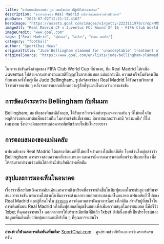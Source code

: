 ```yaml
---
title: "แฟนบอลติดคาหนัง จูด เบลลิงแฮม ปฏิบัติไม่เหมาะสมก"
description: "ข่าวล่าสุดของ Real Madrid แปลจากแหล่งข่าวต่างประเทศ"
pubDate: "2025-07-02T12:21:12.416Z"
heroImage: "https://assets.goal.com/images/v3/getty-2223111970/crop/MM5DEMJZGI5DCMRTGM5G433XMU5DOOB2HAZQ====/GettyImages-2223111970.jpg?auto=webp&format=pjpg&width=3840&quality=60"
imageAlt: "Real Madrid CF v Juventus FC: Round Of 16 - FIFA Club World Cup 2025"
imageCredit: "www.goal.com"
tags: ["Real Madrid", "ฟุตบอล", "ลาลีกา", "เรอัล มาดริด"]
category: "football"
author: "SportChai News"
originalTitle: "Jude Bellingham slammed for 'unacceptable' treatment of Real Madrid team-mate in Club World Cup win over Juventus as fans tell midfielder to check his 'ego' "
originalSource: "https://www.goal.com/en/lists/jude-bellingham-slammed-unacceptable-treatment-real-madrid-team-mate-club-world-cup-win-juventus-fans/blt667ca73ffc25ad7b"
---
```


ในการแข่งขันครั้งล่าสุดของ FIFA Club World Cup ที่ผ่านมา, ทีม Real Madrid ได้เหนือ Juventus ไปด้วยความสามารถและสติปัญญาในการเล่นบอล แต่แม้กระนั้น ความสำเร็จนั้นยังคงเป็นที่สนทนาครั้งใหญ่เมื่อ Jude Bellingham, ซูเปอร์สตาร์ของ Real Madrid ได้รับความวิพากษ์วิจารณ์จากแฟน ๆ หลังจากการแลกเปลี่ยนความรู้สึกที่รุนแรงในระหว่างการแข่งขัน
## การขัดแย้งระหว่าง Bellingham กับทีมเมท
Bellingham, สมาชิกของทีมชาติอังกฤษ, ได้รับการวิจารณ์อย่างรุนแรงจากแฟน ๆ ที่ไม่พอใจกับพฤติกรรมของเขาต่อเพื่อนร่วมทีม ในการแข่งขันที่เขาชนะ มีการบ่นเถอะว่าเขามี 'ความหยิ่ง' ที่ไม่เหมาะสม ซึ่งน่าจะมีผลกระทบต่อความสัมพันธ์ภายในทีมในระยะยาว
## การตอบสนองของแฟนคลับ
แฟนคลับของ Real Madrid ได้แสดงทัศนคติที่ไม่พอใจผ่านทางโซเชียลมีเดีย โดยส่วนใหญ่กล่าวว่า Bellingham ควรตรวจสอบความหยิ่งของเขาเอง และควรมีความเคารพต่อเพื่อนร่วมทีมมากขึ้น เพื่อให้สามารถทำงานร่วมกันได้อย่างมีประสิทธิภาพเพื่อทีม
## สรุปและการมองเห็นในอนาคต
เรื่องราวนี้สะท้อนถึงความคับแค้นและความตึงเครียดที่อาจจะเกิดขึ้นในทีมฟุตบอลในระดับสูง แม้ทีมจะชนะการแข่งขัน แต่ความไม่สงบในทีมอาจจะส่งผลกระทบต่อการแสดงผลในอนาคต แฟนคลับทั่วไปของ Real Madrid และผู้ที่สนใจใน [ข่าวบอล](https://sportchai.com/%e0%b8%82%e0%b9%88%e0%b8%b2%e0%b8%a7%e0%b8%9f%e0%b8%b8%e0%b8%95%e0%b8%9a%e0%b8%ad%e0%b8%a5/) ควรติดตามการพัฒนาการนี้อย่างใกล้ชิด
สำหรับผู้ที่สนใจในการเดิมพันบน Real Madrid หรือทีมฟุตบอลที่คุณชื่นชอบเพื่อเพิ่มความสนุกในการชมบอล นี่คือรีวิว [1xbet](https://sportchai.com/%E0%B8%A3%E0%B8%B5%E0%B8%A7%E0%B8%B4%E0%B8%A7%E0%B8%84%E0%B8%B2%E0%B8%AA%E0%B8%B4%E0%B9%82%E0%B8%99/1xbet-%E0%B8%A3%E0%B8%A7%E0%B8%A7/) ที่คุณอาจจะสนใจ นอกจากการให้บริการเดิมพันที่ดีแล้ว 1xbet ยังมีเนื้อหาที่เป็นประโยชน์และข้อมูลเพิ่มเติมเกี่ยวกับฟุตบอลและกีฬาอื่น ๆ ที่คุณอาจจะสนใจ

---

**อ่านข่าวกีฬาและการเดิมพันเพิ่มเติม:** [SportChai.com](https://sportchai.com) - ศูนย์รวมข่าวกีฬาและการวิเคราะห์ครบครัน